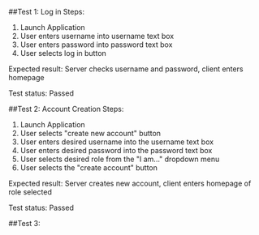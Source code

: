 ##Test 1: Log in
Steps:
1. Launch Application
2. User enters username into username text box
3. User enters password into password text box
4. User selects log in button

Expected result: Server checks username and password, client enters homepage

Test status: Passed


##Test 2: Account Creation
Steps:
1. Launch Application
2. User selects "create new account" button
3. User enters desired username into the username text box
4. User enters desired password into the password text box
5. User selects desired role from the "I am..." dropdown menu
6. User selects the "create account" button

Expected result: Server creates new account, client enters homepage
of role selected

Test status: Passed

##Test 3:
